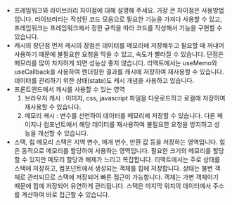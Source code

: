 - 프레임워크와 라이브러리 차이점에 대해 설명해 주세요.
  가장 큰 차이점은 사용방법입니다.
  라이브러리는 작성된 코드 모음으로 필요한 기능을 가져다 사용할 수 있고, 프레임워크는 프레임워크에서 정한 규칙을 따라 코드를 작성해서 기능을 구현할 수 있습니다.
- 캐시의 장단점
  먼저 캐시의 장점은 데이터를 메모리에 저장해두고 필요할 때 꺼내어 사용하기 때문에 불필요한 요청을 막을 수 있고, 속도가 빨라질 수 있습니다. 단점은 메모리를 많이 차지하게 되면 성능상 좋지 않습니다.
  리액트에서는 useMemo와 useCallback을 사용하여 렌더링한 결과를 캐시에 저장하여 재사용할 수 있습니다. 데이터를 관리하기 위한 상태(state)도 캐시 개념을 사용하고 있습니다.
- 프론트엔드에서 캐시를 사용할 수 있는 영역
  1. 브라우저 캐시 : 이미지, css, javascript 파일을 다운로드하고 로컬에 저장하여 재사용할 수 있습니다.
  2. 메모리 캐시 : 변수를 선언하여 데이터를 메모리에 저장할 수 있습니다. 다른 페이지나 컴포넌트에서 해당 데이터를 재사용하여 불필요한 요청을 방지하고 성능을 개선할 수 있습니다.
- 스택, 힙 메모리
  스택은 지역 변수, 매개 변수, 반환 값 등을 저장하는 영역입니다.
  힙은 동적으로 메모리를 할당하여 사용하는 영역입니다. 필요한 크기의 메모리를 할당할 수 있지만 메모리 할당과 해제가 느리고 복잡합니다.
  리액트에서는 주로 상태를 스택에 저장하고, 컴포넌트에서 생성되는 객체를 힙에 저장합니다. 상태는 불변 객체로 관리되므로 스택에 저장되어 빠른 접근이 가능합니다. 객체는 가변 객체이기 때문에 힙에 저장되어 유연하게 관리됩니다.
  스택은 마지막 위치의 데이터에서 주소를 계산하여 바로 접근할 수 있습니다.
